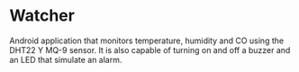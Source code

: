 # Watcher
Android application that monitors temperature, humidity and CO using the DHT22 Y MQ-9 sensor. It is also capable of turning on and off a buzzer and an LED that simulate an alarm.

